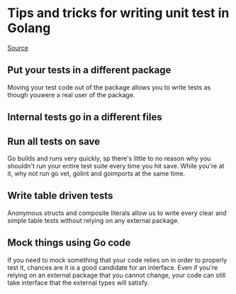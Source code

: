 # Tips and tricks for writing unit test in Golang

[Source](https://medium.com/@matryer/5-simple-tips-and-tricks-for-writing-unit-tests-in-golang-619653f90742)

## Put your tests in a different package

Moving your test code out of the package allows you to write tests as though youwere a real user of the package.

## Internal tests go in a different files

## Run all tests on save

Go builds and runs very quickly, sp there's little to no reason why you shouldn't run your entire test suite every time you hit save. While you're at it, why not run go vet, golint and goimports at the same time.

## Write table driven tests

Anonymous structs and composite literals allow us to write every clear and simple table tests without relying on any external package.

## Mock things using Go code

If you need to mock something that your code relies on in order to properly test it, chances are it is a good candidate for an interface. Even if you're relying on an external package that you cannot change, your code can still take interface that the external types will satisfy.
